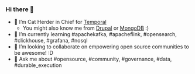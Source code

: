 ### Hi there 👋

- 🔭 I’m Cat Herder in Chief for [Temporal](https://temporal.io/)
  - You might also know me from [Drupal](https://drupal.org/) or [MongoDB](https://mongodb.com) :)
- 🌱 I’m currently learning #apachekafka, #apacheflink, #opensearch, #clickhouse, #grafana, #nosql
- 👯 I’m looking to collaborate on empowering open source communities to be awesome! :D
- 💬 Ask me about #opensource, #community, #governance, #data, #durable_execution

<!--
**webchick/webchick** is a ✨ _special_ ✨ repository because its `README.md` (this file) appears on your GitHub profile.

Here are some ideas to get you started:

- 🤔 I’m looking for help with ...

- 📫 How to reach me: ...

- ⚡ Fun fact: ...
-->
